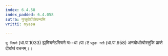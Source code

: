 ```yaml
---
index: 6.4.58
index_padded: 6.4.058
sutra: युप्लुवोर्दीर्घश्छन्दसि
vritti: nyasa

---
```

`यु मिश्रणे` (धा.पा.1033) झ्र्मिश्रणेऽमिश्रणे च--धा।पा।ट `प्लुङः गतौ` (धा.पा.958) अनयोर्धात्वोस्तुकि प्राप्ते दीर्घाथं वचनम्।।